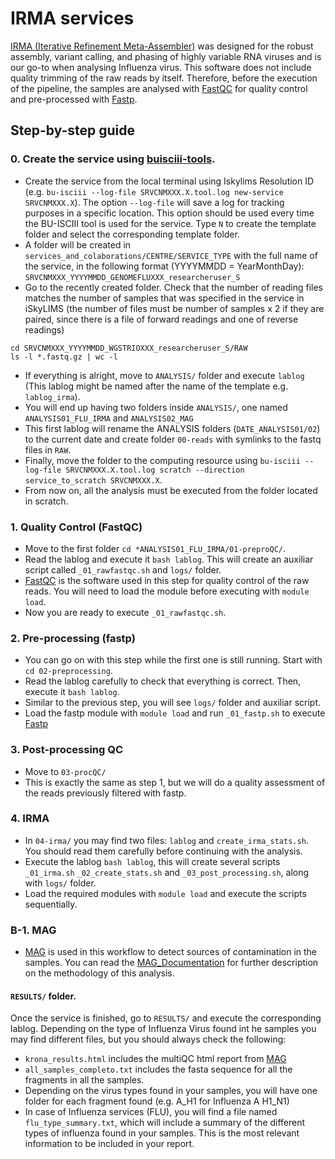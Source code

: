 # IRMA services

[IRMA (Iterative Refinement Meta-Assembler)](https://wonder.cdc.gov/amd/flu/irma/) was designed for the robust assembly, variant calling, and phasing of highly variable RNA viruses and is our go-to when analysing Influenza virus.
This software does not include quality trimming of the raw reads by itself. Therefore, before the execution of the pipeline, the samples are analysed with [FastQC](http://www.bioinformatics.babraham.ac.uk/projects/fastqc/) for quality control and pre-processed with [Fastp](https://github.com/OpenGene/fastp?tab=readme-ov-file#fastp).

## Step-by-step guide

### 0. Create the service using [buisciii-tools](https://github.com/BU-ISCIII/buisciii-tools).

- Create the service from the local terminal using Iskylims Resolution ID (e.g. `bu-isciii --log-file SRVCNMXXX.X.tool.log new-service SRVCNMXXX.X`). The option `--log-file` will save a log for tracking purposes in a specific location. This option should be used every time the BU-ISCIII tool is used for the service. Type `N` to create the template folder and select the corresponding template folder.
- A folder will be created in `services_and_colaborations/CENTRE/SERVICE_TYPE` with the full name of the service, in the following format (YYYYMMDD = YearMonthDay):
`SRVCNMXXX_YYYYMMDD_GENOMEFLUXXX_researcheruser_S`
- Go to the recently created folder. Check that the number of reading files matches the number of samples that was specified in the service in iSkyLIMS (the number of files must be number of samples x 2 if they are paired, since there is a file of forward readings and one of reverse readings)
```
cd SRVCNMXXX_YYYYMMDD_WGSTRIOXXX_researcheruser_S/RAW
ls -l *.fastq.gz | wc -l
```
- If everything is alright, move to `ANALYSIS/` folder and execute `lablog` (This lablog might be named after the name of the template e.g. `lablog_irma`).
- You will end up having two folders inside `ANALYSIS/`, one named `ANALYSIS01_FLU_IRMA` and `ANALYSIS02_MAG`
- This first lablog will rename the ANALYSIS folders (`DATE_ANALYSIS01/02`) to the current date and create folder `00-reads` with symlinks to the fastq files in `RAW`.
- Finally, move the folder to the computing resource using `bu-isciii --log-file SRVCNMXXX.X.tool.log scratch --direction service_to_scratch SRVCNMXXX.X`.
- From now on, all the analysis must be executed from the folder located in scratch.

### 1. Quality Control (FastQC)

- Move to the first folder `cd *ANALYSIS01_FLU_IRMA/01-preproQC/`.
- Read the lablog and execute it `bash lablog`. This will create an auxiliar script called `_01_rawfastqc.sh` and `logs/` folder.
- [FastQC](http://www.bioinformatics.babraham.ac.uk/projects/fastqc/) is the software used in this step for quality control of the raw reads. You will need to load the module before executing with `module load`.
- Now you are ready to execute `_01_rawfastqc.sh`.

### 2. Pre-processing (fastp)

- You can go on with this step while the first one is still running. Start with `cd 02-preprocessing`.
- Read the lablog carefully to check that everything is correct. Then, execute it `bash lablog`.
- Similar to the previous step, you will see `logs/` folder and auxiliar script.
- Load the fastp module with `module load` and run `_01_fastp.sh` to execute [Fastp](https://github.com/OpenGene/fastp?tab=readme-ov-file#fastp)

### 3. Post-processing QC

- Move to `03-procQC/`
- This is exactly the same as step 1, but we will do a quality assessment of the reads previously filtered with fastp. 

### 4. IRMA

- In `04-irma/` you may find two files: `lablog` and `create_irma_stats.sh`. You should read them carefully before continuing with the analysis.
- Execute the lablog `bash lablog`, this will create several scripts `_01_irma.sh` `_02_create_stats.sh` and `_03_post_processing.sh`, along with `logs/` folder.
- Load the required modules with `module load` and execute the scripts sequentially.

### B-1. MAG

- [MAG](https://github.com/nf-core/mag) is used in this workflow to detect sources of contamination in the samples. You can read the [MAG_Documentation](https://github.com/BU-ISCIII/BU-ISCIII/blob/main/docs/MAG-service.md) for further description on the methodology of this analysis.

#### `RESULTS/` folder.

Once the service is finished, go to `RESULTS/` and execute the corresponding lablog. Depending on the type of Influenza Virus found int he samples you may find different files, but you should always check the following:

- `krona_results.html` includes the multiQC html report from [MAG](https://github.com/BU-ISCIII/buisciii-tools/blob/main/bu_isciii/assets/reports/md/mag.md)
- `all_samples_completo.txt` includes the fasta sequence for all the fragments in all the samples.
- Depending on the virus types found in your samples, you will have one folder for each fragment found (e.g. A_H1 for Influenza A H1_N1)
- In case of Influenza services (FLU), you will find a file named `flu_type_summary.txt`, which will include a summary of the different types of influenza found in your samples. This is the most relevant information to be included in your report.
